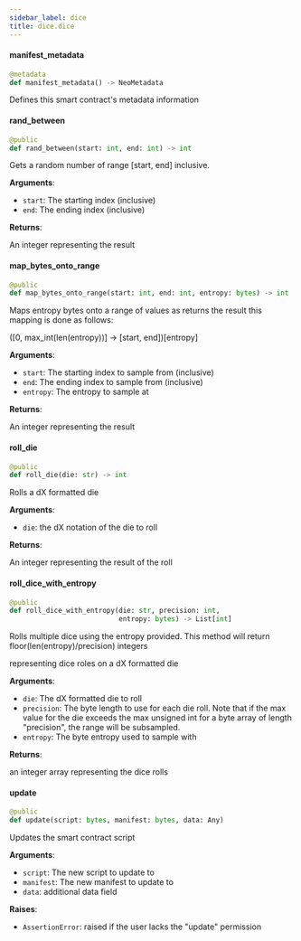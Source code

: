 ```yaml
---
sidebar_label: dice
title: dice.dice
---
```


#### manifest\_metadata

```python
@metadata
def manifest_metadata() -> NeoMetadata
```

Defines this smart contract&#x27;s metadata information

#### rand\_between

```python
@public
def rand_between(start: int, end: int) -> int
```

Gets a random number of range [start, end] inclusive.

**Arguments**:

- `start`: The starting index (inclusive)
- `end`: The ending index (inclusive)

**Returns**:

An integer representing the result

#### map\_bytes\_onto\_range

```python
@public
def map_bytes_onto_range(start: int, end: int, entropy: bytes) -> int
```

Maps entropy bytes onto a range of values as returns the result this mapping is done as follows:

([0, max_int(len(entropy))] -&gt; [start, end])[entropy]

**Arguments**:

- `start`: The starting index to sample from (inclusive)
- `end`: The ending index to sample from (inclusive)
- `entropy`: The entropy to sample at

**Returns**:

An integer representing the result

#### roll\_die

```python
@public
def roll_die(die: str) -> int
```

Rolls a dX formatted die

**Arguments**:

- `die`: the dX notation of the die to roll

**Returns**:

An integer representing the result of the roll

#### roll\_dice\_with\_entropy

```python
@public
def roll_dice_with_entropy(die: str, precision: int,
                           entropy: bytes) -> List[int]
```

Rolls multiple dice using the entropy provided.  This method will return floor(len(entropy)/precision) integers

representing dice roles on a dX formatted die

**Arguments**:

- `die`: The dX formatted die to roll
- `precision`: The byte length to use for each die roll.  Note that if the max value for the die exceeds the max
unsigned int for a byte array of length &quot;precision&quot;, the range will be subsampled.
- `entropy`: The byte entropy used to sample with

**Returns**:

an integer array representing the dice rolls

#### update

```python
@public
def update(script: bytes, manifest: bytes, data: Any)
```

Updates the smart contract script

**Arguments**:

- `script`: The new script to update to
- `manifest`: The new manifest to update to
- `data`: additional data field

**Raises**:

- `AssertionError`: raised if the user lacks the &quot;update&quot; permission

